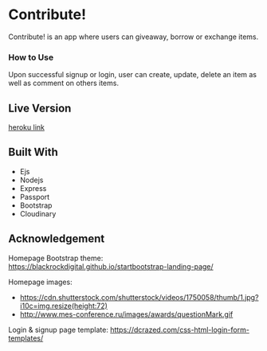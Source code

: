 # Contribute!

Contribute! is an app where users can giveaway, borrow or exchange items.

### How to Use

Upon successful signup or login, user can create, update, delete an item as well as comment on others items.

## Live Version

[heroku link](https://contribute1.herokuapp.com/)


## Built With

* Ejs
* Nodejs
* Express
* Passport
* Bootstrap
* Cloudinary

## Acknowledgement
Homepage Bootstrap theme: https://blackrockdigital.github.io/startbootstrap-landing-page/

Homepage images:
* https://cdn.shutterstock.com/shutterstock/videos/1750058/thumb/1.jpg?i10c=img.resize(height:72)
* http://www.mes-conference.ru/images/awards/questionMark.gif

Login & signup page template: https://dcrazed.com/css-html-login-form-templates/
